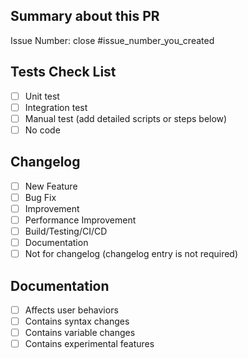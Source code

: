 <!--

Thank you for contributing to StoneDB!

PR Title Format: <type>(<scope>): description to this pr (#issue_id)
e.g.
fix(util): fix sth..... (#1)

-->

## Summary about this PR
<!--

There MUST be one line starting with "Issue Number:  " and 
linking the relevant issues via the "close" or "ref".
e.g.:
Issue: close #1

-->

Issue Number: close #issue_number_you_created


## Tests Check List
<!-- At least one of next options must be included. -->

- [ ] Unit test
- [ ] Integration test
- [ ] Manual test (add detailed scripts or steps below)
- [ ] No code

## Changelog
<!-- At least one of next options must be included. -->

- [ ] New Feature
- [ ] Bug Fix
- [ ] Improvement
- [ ] Performance Improvement
- [ ] Build/Testing/CI/CD
- [ ] Documentation
- [ ] Not for changelog (changelog entry is not required)

## Documentation
<!-- At least one of next options must be included. -->

- [ ] Affects user behaviors
- [ ] Contains syntax changes
- [ ] Contains variable changes
- [ ] Contains experimental features
